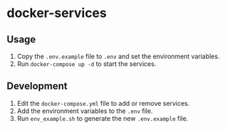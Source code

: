 # docker-services

## Usage

1. Copy the `.env.example` file to `.env` and set the environment variables.
2. Run `docker-compose up -d` to start the services.

## Development

1. Edit the `docker-compose.yml` file to add or remove services.
2. Add the environment variables to the `.env` file.
3. Run `env_example.sh` to generate the new `.env.example` file.